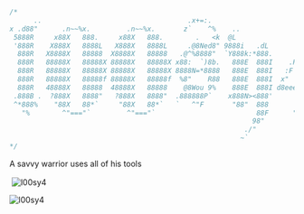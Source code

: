 ```js
/*
      ..                                    .x+=:.                                
x .d88"      .n~~%x.         .n~~%x.       z`    ^%    ..                 xeee    
 5888R     x88X   888.     x88X   888.        .   <k  @L                 d888R    
 '888R    X888X   8888L   X888X   8888L     .@8Ned8" 9888i   .dL        d8888R    
  888R   X8888X   88888  X8888X   88888   .@^%8888"  `Y888k:*888.      @ 8888R    
  888R   88888X   88888X 88888X   88888X x88:  `)8b.   888E  888I    .P  8888R    
  888R   88888X   88888X 88888X   88888X 8888N=*8888   888E  888I   :F   8888R    
  888R   88888X   88888f 88888X   88888f  %8"    R88   888E  888I  x"    8888R    
  888R   48888X   88888  48888X   88888    @8Wou 9%    888E  888I d8eeeee88888eer 
 .888B .  ?888X   8888"   ?888X   8888"  .888888P`    x888N><888'        8888R    
 ^*888%    "88X   88*`     "88X   88*`   `   ^"F       "88"  888         8888R    
   "%        ^"==="`         ^"==="`                         88F      "*%%%%%%**~ 
                                                            98"                   
                                                          ./"                     
                                                         ~`                       
*/
```

$\text{A savvy warrior uses all of his tools}$





<p>&nbsp;<img align="center" src="https://github-readme-stats.vercel.app/api?username=l00sy4&theme=shadow_red&show_icons=true&locale=en" alt="l00sy4" /></p>

<p><img align="center" src="https://github-readme-streak-stats.herokuapp.com/?user=l00sy4&theme=shadow_red" alt="l00sy4" /></p>
